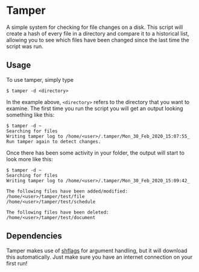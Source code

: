 # Tamper
A simple system for checking for file changes on a disk. This script will create a hash of every file in a directory and compare it to a historical list, allowing you to see which files have been changed since the last time the script was run.

## Usage
To use tamper, simply type
```shell
$ tamper -d <directory>
```
In the example above, `<directory>` refers to the directory that you want to examine. The first time you run the script you will get an output looking something like this:
```
$ tamper -d ~
Searching for files
Writing tamper log to /home/<user>/.tamper/Mon_30_Feb_2020_15:07:55_
Run tamper again to detect changes.
```
Once there has been some activity in your folder, the output will start to look more like this:
```
$ tamper -d ~
Searching for files
Writing tamper log to /home/<user>/.tamper/Mon_30_Feb_2020_15:09:42_

The following files have been added/modified:
/home/<user>/tamper/test/file
/home/<user>/tamper/test/schedule

The following files have been deleted:
/home/<user>/tamper/test/document
```

## Dependencies
Tamper makes use of [shflags](https://github.com/kward/shflags) for argument handling, but it will download this automatically. Just make sure you have an internet connection on your first run!
